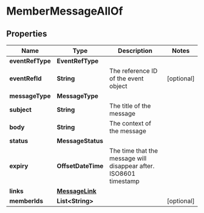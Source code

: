 

# MemberMessageAllOf


## Properties

Name | Type | Description | Notes
------------ | ------------- | ------------- | -------------
**eventRefType** | **EventRefType** |  | 
**eventRefId** | **String** | The reference ID of the event object |  [optional]
**messageType** | **MessageType** |  | 
**subject** | **String** | The title of the message | 
**body** | **String** | The context of the message | 
**status** | **MessageStatus** |  | 
**expiry** | **OffsetDateTime** | The time that the message will disappear after. ISO8601 timestamp | 
**links** | [**MessageLink**](MessageLink.md) |  | 
**memberIds** | **List&lt;String&gt;** |  |  [optional]



